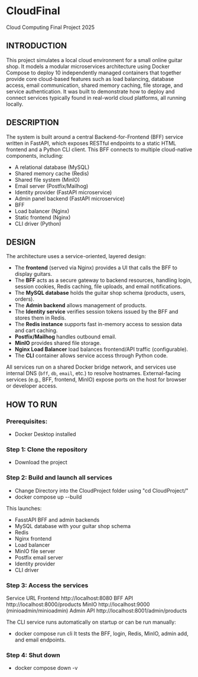 # CloudFinal
Cloud Computing Final Project 2025 <br/>

## INTRODUCTION
This project simulates a local cloud environment for a small online guitar shop. It models a modular microservices architecture using Docker Compose to deploy 10 independently managed containers that together provide core cloud-based features such as load balancing, database access, email communication, shared memory caching, file storage, and service authentication.
It was built to demonstrate how to deploy and connect services typically found in real-world cloud platforms, all running locally.

## DESCRIPTION
The system is built around a central Backend-for-Frontend (BFF) service written in FastAPI, which exposes RESTful endpoints to a static HTML frontend and a Python CLI client. This BFF connects to multiple cloud-native components, including:

- A relational database (MySQL)
- Shared memory cache (Redis)
- Shared file system (MinIO)
- Email server (Postfix/Mailhog)
- Identity provider (FastAPI microservice)
- Admin panel backend (FastAPI microservice)
- BFF
- Load balancer (Nginx)
- Static frontend (Nginx)
- CLI driver (Python)

## DESIGN
The architecture uses a service-oriented, layered design:

- The **frontend** (served via Nginx) provides a UI that calls the BFF to display guitars.
- The **BFF** acts as a secure gateway to backend resources, handling login, session cookies, Redis caching, file uploads, and email notifications.
- The **MySQL database** holds the guitar shop schema (products, users, orders).
- The **Admin backend** allows management of products.
- The **Identity service** verifies session tokens issued by the BFF and stores them in Redis.
- The **Redis instance** supports fast in-memory access to session data and cart caching.
- **Postfix/Mailhog** handles outbound email.
- **MinIO** provides shared file storage.
- **Nginx Load Balancer** load balances frontend/API traffic (configurable).
- The **CLI** container allows service access through Python code.

All services run on a shared Docker bridge network, and services use internal DNS (`bff`, `db`, `email`, etc.) to resolve hostnames. External-facing services (e.g., BFF, frontend, MinIO) expose ports on the host for browser or developer access.

## HOW TO RUN

### Prerequisites:
- Docker Desktop installed

### Step 1: Clone the repository
- Download the project 

### Step 2: Build and launch all services
- Change Directory into the CloudProject folder using "cd CloudProject/"
- docker compose up --build

This launches:
- FasstAPI BFF and admin backends
- MySQL database with your guitar shop schema
- Redis
- Nginx frontend
- Load balancer
- MinIO file server
- Postfix email server
- Identity provider
- CLI driver

### Step 3: Access the services
Service	URL
Frontend	http://localhost:8080
BFF API	http://localhost:8000/products
MinIO	http://localhost:9000 (minioadmin/minioadmin)
Admin API	http://localhost:8001/admin/products

The CLI service runs automatically on startup or can be run manually:
- docker compose run cli
It tests the BFF, login, Redis, MinIO, admin add, and email endpoints.

### Step 4: Shut down
- docker compose down -v

